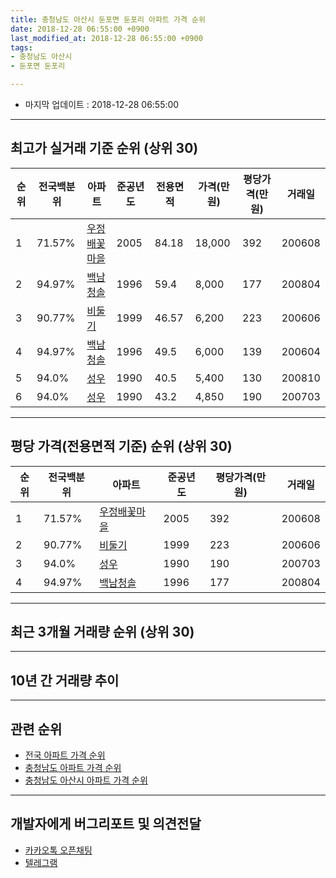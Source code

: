 ```yaml
---
title: 충청남도 아산시 둔포면 둔포리 아파트 가격 순위
date: 2018-12-28 06:55:00 +0900
last_modified_at: 2018-12-28 06:55:00 +0900
tags:
- 충청남도 아산시
- 둔포면 둔포리

---
```


* 마지막 업데이트 : 2018-12-28 06:55:00

---

## 최고가 실거래 기준 순위 (상위 30)


|순위|전국백분위|아파트|준공년도|전용면적|가격(만원)|평당가격(만원)|거래일|
|---|---|---|---|---|---|---|---|
|1|71.57%|[우정배꽃마을](https://search.naver.com/search.naver?query=%EC%B6%A9%EC%B2%AD%EB%82%A8%EB%8F%84+%EC%95%84%EC%82%B0%EC%8B%9C+%EB%91%94%ED%8F%AC%EB%A9%B4+%EB%91%94%ED%8F%AC%EB%A6%AC+%EC%9A%B0%EC%A0%95%EB%B0%B0%EA%BD%83%EB%A7%88%EC%9D%84)|2005|84.18|18,000|392|200608|
|2|94.97%|[백남청솔](https://search.naver.com/search.naver?query=%EC%B6%A9%EC%B2%AD%EB%82%A8%EB%8F%84+%EC%95%84%EC%82%B0%EC%8B%9C+%EB%91%94%ED%8F%AC%EB%A9%B4+%EB%91%94%ED%8F%AC%EB%A6%AC+%EB%B0%B1%EB%82%A8%EC%B2%AD%EC%86%94)|1996|59.4|8,000|177|200804|
|3|90.77%|[비둘기](https://search.naver.com/search.naver?query=%EC%B6%A9%EC%B2%AD%EB%82%A8%EB%8F%84+%EC%95%84%EC%82%B0%EC%8B%9C+%EB%91%94%ED%8F%AC%EB%A9%B4+%EB%91%94%ED%8F%AC%EB%A6%AC+%EB%B9%84%EB%91%98%EA%B8%B0)|1999|46.57|6,200|223|200606|
|4|94.97%|[백남청솔](https://search.naver.com/search.naver?query=%EC%B6%A9%EC%B2%AD%EB%82%A8%EB%8F%84+%EC%95%84%EC%82%B0%EC%8B%9C+%EB%91%94%ED%8F%AC%EB%A9%B4+%EB%91%94%ED%8F%AC%EB%A6%AC+%EB%B0%B1%EB%82%A8%EC%B2%AD%EC%86%94)|1996|49.5|6,000|139|200604|
|5|94.0%|[성우](https://search.naver.com/search.naver?query=%EC%B6%A9%EC%B2%AD%EB%82%A8%EB%8F%84+%EC%95%84%EC%82%B0%EC%8B%9C+%EB%91%94%ED%8F%AC%EB%A9%B4+%EB%91%94%ED%8F%AC%EB%A6%AC+%EC%84%B1%EC%9A%B0)|1990|40.5|5,400|130|200810|
|6|94.0%|[성우](https://search.naver.com/search.naver?query=%EC%B6%A9%EC%B2%AD%EB%82%A8%EB%8F%84+%EC%95%84%EC%82%B0%EC%8B%9C+%EB%91%94%ED%8F%AC%EB%A9%B4+%EB%91%94%ED%8F%AC%EB%A6%AC+%EC%84%B1%EC%9A%B0)|1990|43.2|4,850|190|200703|


---

## 평당 가격(전용면적 기준) 순위 (상위 30)


|순위|전국백분위|아파트|준공년도|평당가격(만원)|거래일|
|---|---|---|---|---|---|
|1|71.57%|[우정배꽃마을](https://search.naver.com/search.naver?query=%EC%B6%A9%EC%B2%AD%EB%82%A8%EB%8F%84+%EC%95%84%EC%82%B0%EC%8B%9C+%EB%91%94%ED%8F%AC%EB%A9%B4+%EB%91%94%ED%8F%AC%EB%A6%AC+%EC%9A%B0%EC%A0%95%EB%B0%B0%EA%BD%83%EB%A7%88%EC%9D%84)|2005|392|200608|
|2|90.77%|[비둘기](https://search.naver.com/search.naver?query=%EC%B6%A9%EC%B2%AD%EB%82%A8%EB%8F%84+%EC%95%84%EC%82%B0%EC%8B%9C+%EB%91%94%ED%8F%AC%EB%A9%B4+%EB%91%94%ED%8F%AC%EB%A6%AC+%EB%B9%84%EB%91%98%EA%B8%B0)|1999|223|200606|
|3|94.0%|[성우](https://search.naver.com/search.naver?query=%EC%B6%A9%EC%B2%AD%EB%82%A8%EB%8F%84+%EC%95%84%EC%82%B0%EC%8B%9C+%EB%91%94%ED%8F%AC%EB%A9%B4+%EB%91%94%ED%8F%AC%EB%A6%AC+%EC%84%B1%EC%9A%B0)|1990|190|200703|
|4|94.97%|[백남청솔](https://search.naver.com/search.naver?query=%EC%B6%A9%EC%B2%AD%EB%82%A8%EB%8F%84+%EC%95%84%EC%82%B0%EC%8B%9C+%EB%91%94%ED%8F%AC%EB%A9%B4+%EB%91%94%ED%8F%AC%EB%A6%AC+%EB%B0%B1%EB%82%A8%EC%B2%AD%EC%86%94)|1996|177|200804|


---

## 최근 3개월 거래량 순위 (상위 30)


<div style="width:100%;">
    <canvas id="deal_count_ranking" height="250"></canvas>
</div>


<script>
new Chart(document.getElementById("deal_count_ranking"), {
    type: 'horizontalBar',
    data: {
        labels: ['백남청솔'],
        datasets: [{
            label: '실거래 수',
            data: [5],
            borderColor: "rgba(255, 0, 128, 1)",
            backgroundColor: "rgba(255, 0, 128, 0.5)",
            fill: false,
        }]
    },
    options: {
        responsive: true,
        title: {
            display: true,
            text: '최근 3개월 거래량 순위'
        },
        tooltips: {
            mode: 'index',
            intersect: false,
            callbacks: {
                title: function(tooltipItems, data) {
                    return "실거래 수:";
                },
                label: function(tooltipItem, data) {
                    return data.labels[tooltipItem.index] + ": " + tooltipItem.xLabel;
                }
            }
        },
        hover: {
            mode: 'nearest',
            intersect: true
        },
        scales: {
            xAxes: [{
                display: true,
                scaleLabel: {
                    display: true,
                    labelString: '실거래 수'
                },
                ticks: {
                    suggestedMin: 0,
                }
            }],
            yAxes: [{
                display: true,
                ticks: {
                    autoSkip: false,
                    callback: function(value, index, values) {
                        if (value.length > 15)
                            return value.substr(0, 13) + "...";
                        else
                            return value;
                    }
                },
                scaleLabel: {
                    display: false,
                }
            }]
        }
    }
});

</script>


---

## 10년 간 거래량 추이


<div style="width:100%;">
    <canvas id="deal_progress" height="250"></canvas>
</div>

<script>
new Chart(document.getElementById("deal_progress"), {
    type: 'line',
    data: {
        labels: ['200812','200901','200902','200903','200904','200905','200906','200907','200908','200909','200910','200911','200912','201001','201002','201003','201004','201005','201006','201007','201008','201009','201010','201011','201012','201101','201102','201103','201104','201105','201106','201107','201108','201109','201110','201111','201112','201201','201202','201203','201204','201205','201206','201207','201208','201209','201210','201211','201212','201301','201302','201303','201304','201305','201306','201307','201308','201309','201310','201311','201312','201401','201402','201403','201404','201405','201406','201407','201408','201409','201410','201411','201412','201501','201502','201503','201504','201505','201506','201507','201508','201509','201510','201511','201512','201601','201602','201603','201604','201605','201606','201607','201608','201609','201610','201611','201612','201701','201702','201703','201704','201705','201706','201707','201708','201709','201710','201711','201712','201801','201802','201803','201804','201805','201806','201807','201808','201809','201810','201811','201812'],
        datasets: [{
            label: '실거래 수',
            pointRadius: 1,
            data: [2, 0, 3, 9, 4, 2, 7, 1, 1, 2, 4, 1, 3, 1, 2, 4, 5, 5, 3, 1, 6, 2, 1, 1, 3, 4, 3, 5, 5, 5, 4, 4, 3, 0, 5, 9, 4, 1, 3, 4, 3, 1, 7, 2, 3, 2, 4, 2, 2, 2, 5, 5, 2, 4, 5, 4, 0, 6, 3, 2, 3, 1, 2, 5, 5, 2, 3, 1, 1, 2, 4, 2, 3, 1, 4, 4, 6, 5, 5, 2, 5, 5, 5, 3, 4, 2, 0, 4, 8, 3, 2, 1, 2, 1, 4, 2, 1, 3, 4, 2, 2, 0, 4, 3, 3, 2, 6, 3, 2, 2, 3, 8, 0, 1, 4, 4, 2, 1, 5, 0, 0],
            borderColor: "rgba(255, 201, 14, 1)",
            backgroundColor: "rgba(255, 201, 14, 0.5)",
            fill: true,
        }]
    },
    options: {
        responsive: true,
        title: {
            display: true,
            text: '10년간 거래량 추이'
        },
        tooltips: {
            mode: 'index',
            intersect: false,
        },
        hover: {
            mode: 'nearest',
            intersect: true
        },
        scales: {
            xAxes: [{
                display: true,
                scaleLabel: {
                    display: true,
                    labelString: '년/월'
                }
            }],
            yAxes: [{
                display: true,
                ticks: {
                    suggestedMin: 0,
                },
                scaleLabel: {
                    display: true,
                    labelString: '실거래 수'
                }
            }]
        }
    }
});

</script>


---

## 관련 순위

- [전국 아파트 가격 순위](https://inasie.github.io/apt-ranking/전국)
- [충청남도 아파트 가격 순위](https://inasie.github.io/apt-ranking/충청남도)
- [충청남도 아산시 아파트 가격 순위](https://inasie.github.io/apt-ranking/충청남도-아산시)


---

## 개발자에게 버그리포트 및 의견전달

- [카카오톡 오픈채팅](https://open.kakao.com/o/gLJUAP4)
- [텔레그램](https://t.me/inasie)

